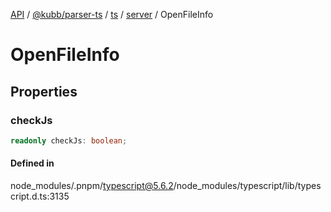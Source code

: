 [API](../../../../../../../packages.md) / [@kubb/parser-ts](../../../../../index.md) / [ts](../../../index.md) / [server](../index.md) / OpenFileInfo

# OpenFileInfo

## Properties

### checkJs

```ts
readonly checkJs: boolean;
```

#### Defined in

node\_modules/.pnpm/typescript@5.6.2/node\_modules/typescript/lib/typescript.d.ts:3135
